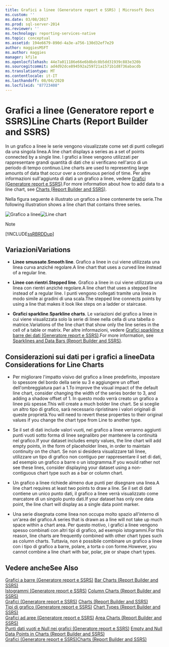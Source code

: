 ```yaml
---
title: Grafici a linee (Generatore report e SSRS) | Microsoft Docs
ms.custom: ''
ms.date: 03/08/2017
ms.prod: sql-server-2014
ms.reviewer: ''
ms.technology: reporting-services-native
ms.topic: conceptual
ms.assetid: 194e6679-890d-4a3e-a756-130d32ef7e29
author: maggiesMSFT
ms.author: maggies
manager: kfile
ms.openlocfilehash: 44e7a011186e66e6b8bdc8b5dd31939c883e320b
ms.sourcegitcommit: ad4d92dce894592a259721a1571b1d8736abacdb
ms.translationtype: MT
ms.contentlocale: it-IT
ms.lasthandoff: 08/04/2020
ms.locfileid: "87723408"
---
```

# <a name="line-charts-report-builder-and-ssrs"></a><span data-ttu-id="c4a3b-102">Grafici a linee (Generatore report e SSRS)</span><span class="sxs-lookup"><span data-stu-id="c4a3b-102">Line Charts (Report Builder and SSRS)</span></span>
  <span data-ttu-id="c4a3b-103">In un grafico a linee le serie vengono visualizzate come set di punti collegati da una singola linea.</span><span class="sxs-lookup"><span data-stu-id="c4a3b-103">A line chart displays a series as a set of points connected by a single line.</span></span> <span data-ttu-id="c4a3b-104">I grafici a linee vengono utilizzati per rappresentare grandi quantità di dati che si verificano nell'arco di un periodo di tempo continuo.</span><span class="sxs-lookup"><span data-stu-id="c4a3b-104">Line charts are used to representing large amounts of data that occur over a continuous period of time.</span></span> <span data-ttu-id="c4a3b-105">Per altre informazioni sull'aggiunta di dati a un grafico a linee, vedere [Grafici &#40;Generatore report e SSRS&#41;](charts-report-builder-and-ssrs.md).</span><span class="sxs-lookup"><span data-stu-id="c4a3b-105">For more information about how to add data to a line chart, see [Charts &#40;Report Builder and SSRS&#41;](charts-report-builder-and-ssrs.md).</span></span>  
  
 <span data-ttu-id="c4a3b-106">Nella figura seguente è illustrato un grafico a linee contenente tre serie.</span><span class="sxs-lookup"><span data-stu-id="c4a3b-106">The following illustration shows a line chart that contains three series.</span></span>  
  
 <span data-ttu-id="c4a3b-107">![Grafico a linee](../media/rs-linechart.gif "Grafico a linee")</span><span class="sxs-lookup"><span data-stu-id="c4a3b-107">![Line chart](../media/rs-linechart.gif "Line chart")</span></span>  
  
> [!NOTE]  
>  [!INCLUDE[ssRBRDDup](../../includes/ssrbrddup-md.md)]  
  
## <a name="variations"></a><span data-ttu-id="c4a3b-108">Variazioni</span><span class="sxs-lookup"><span data-stu-id="c4a3b-108">Variations</span></span>  
  
-   <span data-ttu-id="c4a3b-109">**Linee smussate**.</span><span class="sxs-lookup"><span data-stu-id="c4a3b-109">**Smooth line**.</span></span> <span data-ttu-id="c4a3b-110">Grafico a linee in cui viene utilizzata una linea curva anziché regolare.</span><span class="sxs-lookup"><span data-stu-id="c4a3b-110">A line chart that uses a curved line instead of a regular line.</span></span>  
  
-   <span data-ttu-id="c4a3b-111">**Linee con rientri**.</span><span class="sxs-lookup"><span data-stu-id="c4a3b-111">**Stepped line**.</span></span> <span data-ttu-id="c4a3b-112">Grafico a linee in cui viene utilizzata una linea con rientri anziché regolare.</span><span class="sxs-lookup"><span data-stu-id="c4a3b-112">A line chart that uses a stepped line instead of a regular line.</span></span> <span data-ttu-id="c4a3b-113">I punti vengono collegati tramite una linea in modo simile ai gradini di una scala.</span><span class="sxs-lookup"><span data-stu-id="c4a3b-113">The stepped line connects points by using a line that makes it look like steps on a ladder or staircase.</span></span>  
  
-   <span data-ttu-id="c4a3b-114">**Grafici sparkline**.</span><span class="sxs-lookup"><span data-stu-id="c4a3b-114">**Sparkline charts**.</span></span> <span data-ttu-id="c4a3b-115">Le variazioni del grafico a linee in cui viene visualizzata solo la serie di linee nella cella di una tabella o matrice.</span><span class="sxs-lookup"><span data-stu-id="c4a3b-115">Variations of the line chart that show only the line series in the cell of a table or matrix.</span></span> <span data-ttu-id="c4a3b-116">Per altre informazioni, vedere [Grafici sparkline e barre dei dati &#40;Generatore report e SSRS&#41;](sparklines-and-data-bars-report-builder-and-ssrs.md).</span><span class="sxs-lookup"><span data-stu-id="c4a3b-116">For more information, see [Sparklines and Data Bars &#40;Report Builder and SSRS&#41;](sparklines-and-data-bars-report-builder-and-ssrs.md).</span></span>  
  
## <a name="data-considerations-for-line-charts"></a><span data-ttu-id="c4a3b-117">Considerazioni sui dati per i grafici a linee</span><span class="sxs-lookup"><span data-stu-id="c4a3b-117">Data Considerations for Line Charts</span></span>  
  
-   <span data-ttu-id="c4a3b-118">Per migliorare l'impatto visivo del grafico a linee predefinito, impostare lo spessore del bordo della serie su 3 e aggiungere un offset dell'ombreggiatura pari a 1.</span><span class="sxs-lookup"><span data-stu-id="c4a3b-118">To improve the visual impact of the default line chart, consider changing the width of the series border to 3, and adding a shadow offset of 1.</span></span> <span data-ttu-id="c4a3b-119">In questo modo verrà creato un grafico a linee più spesse.</span><span class="sxs-lookup"><span data-stu-id="c4a3b-119">This will create a much bolder line chart.</span></span> <span data-ttu-id="c4a3b-120">Se si sceglie un altro tipo di grafico, sarà necessario ripristinare i valori originali di queste proprietà.</span><span class="sxs-lookup"><span data-stu-id="c4a3b-120">You will need to revert these properties to their original values if you change the chart type from Line to another type.</span></span>  
  
-   <span data-ttu-id="c4a3b-121">Se il set di dati include valori vuoti, nel grafico a linee verranno aggiunti punti vuoti sotto forma di linee segnalibro per mantenere la continuità nel grafico.</span><span class="sxs-lookup"><span data-stu-id="c4a3b-121">If your dataset includes empty values, the line chart will add empty points, in the form of placeholder lines, in order to maintain continuity on the chart.</span></span> <span data-ttu-id="c4a3b-122">Se non si desidera visualizzare tali linee, utilizzare un tipo di grafico non contiguo per rappresentare il set di dati, ad esempio un grafico a barre o un istogramma.</span><span class="sxs-lookup"><span data-stu-id="c4a3b-122">If you would rather not see these lines, consider displaying your dataset using a non-contiguous chart type such as a bar or column chart.</span></span>  
  
-   <span data-ttu-id="c4a3b-123">Un grafico a linee richiede almeno due punti per disegnare una linea.</span><span class="sxs-lookup"><span data-stu-id="c4a3b-123">A line chart requires at least two points to draw a line.</span></span>  <span data-ttu-id="c4a3b-124">Se il set di dati contiene un unico punto dati, il grafico a linee verrà visualizzato come marcatore di un singolo punto dati.</span><span class="sxs-lookup"><span data-stu-id="c4a3b-124">If your dataset has only one data point, the line chart will display as a single data point marker.</span></span>  
  
-   <span data-ttu-id="c4a3b-125">Una serie disegnata come linea non occupa molto spazio all'interno di un'area del grafico.</span><span class="sxs-lookup"><span data-stu-id="c4a3b-125">A series that is drawn as a line will not take up much space within a chart area.</span></span>  <span data-ttu-id="c4a3b-126">Per questo motivo, i grafici a linee vengono spesso combinati con altri tipi di grafico, ad esempio istogrammi.</span><span class="sxs-lookup"><span data-stu-id="c4a3b-126">For this reason, line charts are frequently combined with other chart types such as column charts.</span></span> <span data-ttu-id="c4a3b-127">Tuttavia, non è possibile combinare un grafico a linee con i tipo di grafico a barre, polare, a torta o con forme.</span><span class="sxs-lookup"><span data-stu-id="c4a3b-127">However, you cannot combine a line chart with bar, polar, pie or shape chart types.</span></span>  
  
## <a name="see-also"></a><span data-ttu-id="c4a3b-128">Vedere anche</span><span class="sxs-lookup"><span data-stu-id="c4a3b-128">See Also</span></span>  
 <span data-ttu-id="c4a3b-129">[Grafici a barre &#40;Generatore report e SSRS&#41;](bar-charts-report-builder-and-ssrs.md) </span><span class="sxs-lookup"><span data-stu-id="c4a3b-129">[Bar Charts &#40;Report Builder and SSRS&#41;](bar-charts-report-builder-and-ssrs.md) </span></span>  
 <span data-ttu-id="c4a3b-130">[Istogrammi &#40;Generatore report e SSRS&#41;](column-charts-report-builder-and-ssrs.md) </span><span class="sxs-lookup"><span data-stu-id="c4a3b-130">[Column Charts &#40;Report Builder and SSRS&#41;](column-charts-report-builder-and-ssrs.md) </span></span>  
 <span data-ttu-id="c4a3b-131">[Grafici &#40;Generatore report e SSRS&#41;](charts-report-builder-and-ssrs.md) </span><span class="sxs-lookup"><span data-stu-id="c4a3b-131">[Charts &#40;Report Builder and SSRS&#41;](charts-report-builder-and-ssrs.md) </span></span>  
 <span data-ttu-id="c4a3b-132">[Tipi di grafico &#40;Generatore report e SSRS&#41;](chart-types-report-builder-and-ssrs.md) </span><span class="sxs-lookup"><span data-stu-id="c4a3b-132">[Chart Types &#40;Report Builder and SSRS&#41;](chart-types-report-builder-and-ssrs.md) </span></span>  
 <span data-ttu-id="c4a3b-133">[Grafici ad aree &#40;Generatore report e SSRS&#41;](area-charts-report-builder-and-ssrs.md) </span><span class="sxs-lookup"><span data-stu-id="c4a3b-133">[Area Charts &#40;Report Builder and SSRS&#41;](area-charts-report-builder-and-ssrs.md) </span></span>  
 <span data-ttu-id="c4a3b-134">[Punti dati vuoti e Null nei grafici &#40;Generatore report e SSRS&#41;](empty-and-null-data-points-in-charts-report-builder-and-ssrs.md) </span><span class="sxs-lookup"><span data-stu-id="c4a3b-134">[Empty and Null Data Points in Charts &#40;Report Builder and SSRS&#41;](empty-and-null-data-points-in-charts-report-builder-and-ssrs.md) </span></span>  
 [<span data-ttu-id="c4a3b-135">Grafici &#40;Generatore report e SSRS&#41;</span><span class="sxs-lookup"><span data-stu-id="c4a3b-135">Charts &#40;Report Builder and SSRS&#41;</span></span>](charts-report-builder-and-ssrs.md)  
  
  
